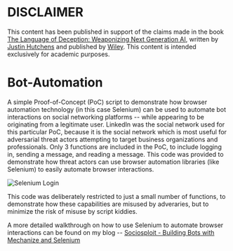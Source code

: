 # DISCLAIMER
This content has been published in support of the claims made in the book [The Language of Deception: Weaponizing Next Generation AI](https://www.amazon.com/Language-Deception-Weaponizing-Next-Generation/dp/1394222548/), written by [Justin Hutchens](https://www.linkedin.com/in/justinhutchens/) and published by [Wiley](https://www.wiley.com/). This content is intended exclusively for academic purposes.

# Bot-Automation
A simple Proof-of-Concept (PoC) script to demonstrate how browser automation technology (in this case Selenium) can be used to automate bot interactions on social networking platforms -- while appearing to be originating from a legitimate user. LinkedIn was the social network used for this particular PoC, because it is the social network which is most useful for adversarial threat actors attempting to target business organizations and professionals. Only 3 functions are included in the PoC, to include logging in, sending a message, and reading a message. This code was provided to demonstrate how threat actors can use browser automation libraries (like Selenium) to easily automate browser interactions.

![Selenium Login](https://1.bp.blogspot.com/-S4rd76RvAo4/XaveGnmXSRI/AAAAAAAACjI/IR3Uyvl0gTMjXkrirdr1uH6U8aWeA5I0QCLcBGAsYHQ/s1600/selenium.gif)

This code was deliberately restricted to just a small number of functions, to demonstrate how these capabilities are misused by adveraries, but to minimize the risk of misuse by script kiddies.

A more detailed walkthrough on how to use Selenium to automate browser interactions can be found on my blog -- [Sociosploit - Building Bots with Mechanize and Selenium](https://www.sociosploit.com/2019/10/building-bots-with-mechanize-and.html)
